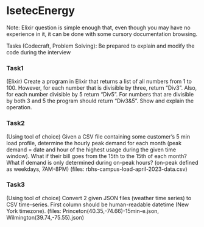 # IsetecEnergy

Note: Elixir question is simple enough that, even though you may have no experience in it, it can be done with some cursory documentation browsing.

Tasks (Codecraft, Problem Solving):
Be prepared to explain and modify the code during the interview

### Task1<br />
(Elixir) Create a program in Elixir that returns a list of all numbers from 1 to 100. However, for each number that is divisible by three, return “Div3”. Also, for each number divisible by 5 return “Div5”. For numbers that are divisible by both 3 and 5 the program should return “Div3&5”. Show and explain the operation.

### Task2<br />
(Using tool of choice) Given a CSV file containing some customer’s 5 min load profile, determine the hourly peak demand for each month (peak demand = date and hour of the highest usage during the given time window).
What if their bill goes from the 15th to the 15th of each month?
What if demand is only determined during on-peak hours? (on-peak defined as weekdays, 7AM-8PM) (files: rbhs-campus-load-april-2023-data.csv)

### Task3<br />
(Using tool of choice) Convert 2 given JSON files (weather time series) to CSV time-series. First column should be human-readable datetime (New York timezone). 
(files: Princeton(40.35,-74.66)-15min-e.json, Wilmington(39.74,-75.55).json)
